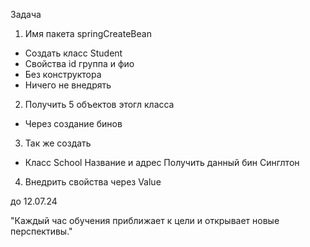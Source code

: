 Задача 
1. Имя пакета springCreateBean
 * Создать класс Student
 * Свойства id группа и фио
 * Без конструктора
 * Ничего не внедрять

2. Получить 5 объектов этогл класса
 * Через создание бинов

3. Так же создать
 * Класс School
    Название  и адрес
    Получить данный бин 
   Синглтон
   
4. Внедрить свойства через Value

 до 12.07.24

"Каждый час обучения приближает к цели и открывает новые перспективы."
